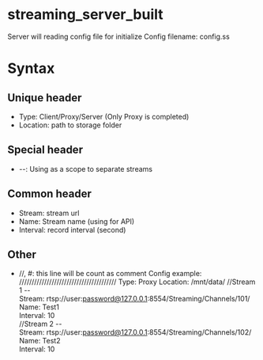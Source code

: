 # streaming_server_built
Server will reading config file for initialize
Config filename: config.ss 
# Syntax
## Unique header
  - Type: Client/Proxy/Server (Only Proxy is completed)
  - Location: path to storage folder
## Special header
  - --: Using as a scope to separate streams
## Common header
  - Stream: stream url
  - Name: Stream name (using for API)
  - Interval: record interval (second)
## Other
  - //, #: this line will be count as comment
Config example:
///////////////////////////////////////
Type: Proxy
Location: /mnt/data/
//Stream 1
--\
Stream: rtsp://user:password@127.0.0.1:8554/Streaming/Channels/101/\
Name: Test1\
Interval: 10\
//Stream 2
-- \
Stream: rtsp://user:password@127.0.0.1:8554/Streaming/Channels/102/\
Name: Test2\
Interval: 10
